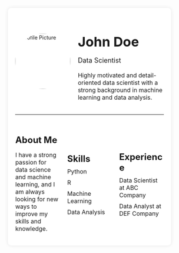 <!DOCTYPE html>  
<html lang="en">  
<head>  
    <meta charset="UTF-8">  
    <meta name="viewport" content="width=device-width, initial-scale=1.0">  
    <title>Data Scientist Profile</title>  
</head>  
<body style="background-image: url('background.jpg'); background-size: cover; background-attachment: fixed;">  
    <div style="width: 80%; margin: 40px auto; background-color: #fff; padding: 20px; border-radius: 10px; box-shadow: 0 0 10px rgba(0, 0, 0, 0.1);">  
        <div style="display: flex; align-items: center; justify-content: space-between;">  
            <img src="profile-picture.jpg" alt="Profile Picture" style="width: 150px; height: 150px; border-radius: 50%; margin-right: 20px;">  
            <div>  
                <h1 style="font-size: 36px; margin-bottom: 10px;">John Doe</h1>  
                <p style="font-size: 18px; margin-bottom: 20px;">Data Scientist</p>  
                <p style="font-size: 16px;">Highly motivated and detail-oriented data scientist with a strong background in machine learning and data analysis.</p>  
            </div>  
        </div>  
        <hr style="margin: 20px 0;">  
        <div style="display: flex; align-items: center; justify-content: space-between;">  
            <div style="width: 30%;">  
                <h2 style="font-size: 24px; margin-bottom: 10px;">About Me</h2>  
                <p style="font-size: 16px;">I have a strong passion for data science and machine learning, and I am always looking for new ways to improve my skills and knowledge.</p>  
            </div>  
            <div style="width: 30%;">  
                <h2 style="font-size: 24px; margin-bottom: 10px;">Skills</h2>  
                <ul style="list-style: none; padding: 0; margin: 0;">  
                    <li style="font-size: 16px; margin-bottom: 10px;">Python</li>  
                    <li style="font-size: 16px; margin-bottom: 10px;">R</li>  
                    <li style="font-size: 16px; margin-bottom: 10px;">Machine Learning</li>  
                    <li style="font-size: 16px; margin-bottom: 10px;">Data Analysis</li>  
                </ul>  
            </div>  
            <div style="width: 30%;">  
                <h2 style="font-size: 24px; margin-bottom: 10px;">Experience</h2>  
                <ul style="list-style: none; padding: 0; margin: 0;">  
                    <li style="font-size: 16px; margin-bottom: 10px;">Data Scientist at ABC Company</li>  
                    <li style="font-size: 16px; margin-bottom: 10px;">Data Analyst at DEF Company</li>  
                </ul>  
            </div>  
        </div>  
    </div>  
</body>  
</html>
